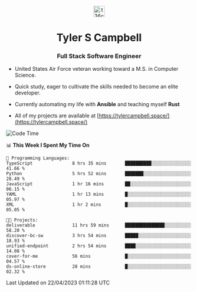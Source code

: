 <p align="center">
<a href="https://www.linkedin.com/in/t36campbell" target="blank"><img align="center" src="https://ik.imagekit.io/t36campbell/Portfolio/linkedin.png.original_m8bbGgPh6.png" alt="t36campbell" height="30" width="30" /></a>
</p>
<h1 align="center">Tyler S Campbell</h1>
<h3 align="center">Full Stack Software Engineer</h3>

* United States Air Force veteran working toward a M.S. in Computer Science.

* Quick study, eager to cultivate the skills needed to become an elite developer.

* Currently automating my life with **Ansible** and teaching myself **Rust**

* All of my projects are available at [https://tylercampbell.space/](https://tylercampbell.space/)

<!--START_SECTION:waka-->
![Code Time](http://img.shields.io/badge/Code%20Time-2%2C413%20hrs%2021%20mins-blue)

📊 **This Week I Spent My Time On** 

```text
💬 Programming Languages: 
TypeScript               8 hrs 35 mins       ██████████░░░░░░░░░░░░░░░   41.66 % 
Python                   5 hrs 52 mins       ███████░░░░░░░░░░░░░░░░░░   28.49 % 
JavaScript               1 hr 16 mins        ██░░░░░░░░░░░░░░░░░░░░░░░   06.15 % 
YAML                     1 hr 13 mins        █░░░░░░░░░░░░░░░░░░░░░░░░   05.97 % 
XML                      1 hr 2 mins         █░░░░░░░░░░░░░░░░░░░░░░░░   05.05 % 

🐱‍💻 Projects: 
deliverable              11 hrs 59 mins      ███████████████░░░░░░░░░░   58.20 % 
discover-bc-sw           3 hrs 54 mins       █████░░░░░░░░░░░░░░░░░░░░   18.93 % 
unified-endpoint         2 hrs 54 mins       ████░░░░░░░░░░░░░░░░░░░░░   14.08 % 
cover-for-me             56 mins             █░░░░░░░░░░░░░░░░░░░░░░░░   04.57 % 
ds-online-store          28 mins             █░░░░░░░░░░░░░░░░░░░░░░░░   02.32 % 
```


 Last Updated on 22/04/2023 01:11:28 UTC
<!--END_SECTION:waka-->
